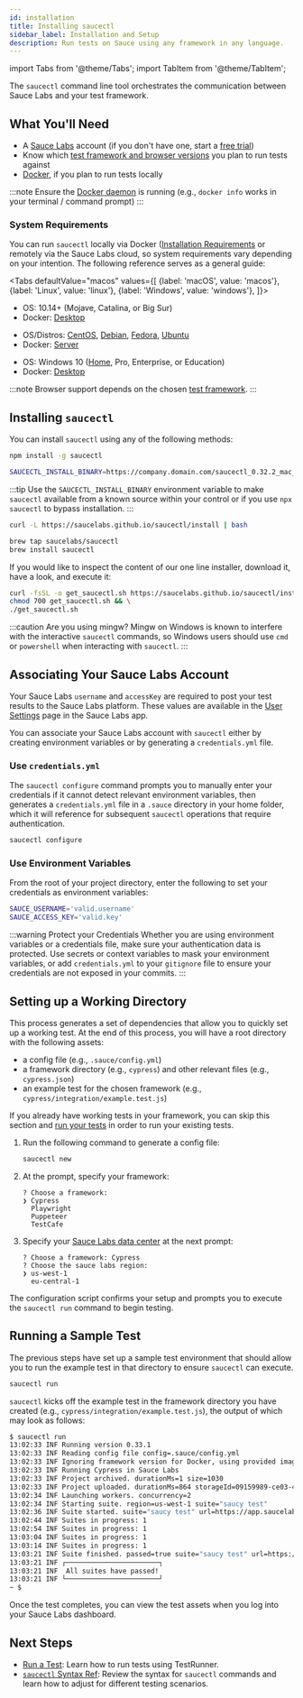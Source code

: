 ```yaml
---
id: installation
title: Installing saucectl
sidebar_label: Installation and Setup
description: Run tests on Sauce using any framework in any language.
---
```


import Tabs from '@theme/Tabs';
import TabItem from '@theme/TabItem';

The `saucectl` command line tool orchestrates the communication between Sauce Labs and your test framework.  

## What You'll Need

* A [Sauce Labs](https://saucelabs.com/) account (if you don't have one, start a [free trial](https://saucelabs.com/sign-up))
* Know which [test framework and browser versions](/testrunner-toolkit#supported-frameworks-and-browsers) you plan to run tests against
* [Docker](https://docs.docker.com/get-docker/), if you plan to run tests locally

:::note
Ensure the [Docker daemon](https://docs.docker.com/config/daemon/) is running (e.g., `docker info` works in your terminal / command prompt)
:::

### System Requirements

You can run `saucectl` locally via Docker ([Installation Requirements](https://docs.docker.com/engine/install/#supported-platforms) or remotely via the Sauce Labs cloud, so system requirements vary depending on your intention. The following reference serves as a general guide:

<Tabs
  defaultValue="macos"
  values={[
    {label: 'macOS', value: 'macos'},
    {label: 'Linux', value: 'linux'},
    {label: 'Windows', value: 'windows'},
  ]}>

<TabItem value="macos">

* OS: 10.14+ (Mojave, Catalina, or Big Sur)
* Docker: [Desktop](https://docs.docker.com/docker-for-mac/install/)

</TabItem>
<TabItem value="linux">

* OS/Distros: [CentOS](https://docs.docker.com/engine/install/centos/), [Debian](https://docs.docker.com/engine/install/debian/), [Fedora](https://docs.docker.com/engine/install/fedora/), [Ubuntu](https://docs.docker.com/engine/install/ubuntu/)
* Docker: [Server](https://docs.docker.com/engine/install/#server)

</TabItem>
<TabItem value="windows">

* OS: Windows 10 ([Home](https://docs.docker.com/docker-for-windows/install-windows-home/), Pro, Enterprise, or Education)
* Docker: [Desktop](https://docs.docker.com/docker-for-windows/install/)

</TabItem>
</Tabs>

:::note
Browser support depends on the chosen [test framework](/testrunner-toolkit#supported-frameworks-and-browsers).
:::

## Installing `saucectl`

You can install `saucectl` using any of the following methods:

```bash title="Using NPM"
npm install -g saucectl
```

```bash title="Using NPM and SAUCECTL_INSTALL_BINARY"
SAUCECTL_INSTALL_BINARY=https://company.domain.com/saucectl_0.32.2_mac_64-bit.tar.gz npm install -g saucectl
```

:::tip
Use the `SAUCECTL_INSTALL_BINARY` environment variable to make `saucectl` available from a known source within your control or if you use `npx saucectl` to bypass installation.
:::

```bash title="Using curl"
curl -L https://saucelabs.github.io/saucectl/install | bash
```

```bash title="Using Homebrew (macOS)"
brew tap saucelabs/saucectl
brew install saucectl
```

If you would like to inspect the content of our one line installer, download it, have a look, and execute it:

```bash
curl -fsSL -o get_saucectl.sh https://saucelabs.github.io/saucectl/install && \
chmod 700 get_saucectl.sh && \
./get_saucectl.sh
```

:::caution Are you using mingw?
Mingw on Windows is known to interfere with the interactive `saucectl` commands, so Windows users should use `cmd` or `powershell` when interacting with `saucectl`.
:::

## Associating Your Sauce Labs Account

Your Sauce Labs `username` and `accessKey` are required to post your test results to the Sauce Labs platform. These values are available in the [User Settings](https://app.saucelabs.com/user-settings) page in the Sauce Labs app.

You can associate your Sauce Labs account with `saucectl` either by creating environment variables or by generating a `credentials.yml` file.

### Use `credentials.yml`

The `saucectl configure` command prompts you to manually enter your credentials if it cannot detect relevant environment variables, then generates a `credentials.yml` file in a `.sauce` directory in your home folder, which it will reference for subsequent `saucectl` operations that require authentication.

```bash
saucectl configure
```

### Use Environment Variables

From the root of your project directory, enter the following to set your credentials as environment variables:

```bash
SAUCE_USERNAME='valid.username'
SAUCE_ACCESS_KEY='valid.key'
```

:::warning Protect your Credentials
Whether you are using environment variables or a credentials file, make sure your authentication data is protected. Use secrets or context variables to mask your environment variables, or add `credentials.yml` to your `gitignore` file to ensure your credentials are not exposed in your commits.
:::


## Setting up a Working Directory

This process generates a set of dependencies that allow you to quickly set up a working test. At the end of this process, you will have a root directory with the following assets:

* a config file (e.g., `.sauce/config.yml`)
* a framework directory (e.g., `cypress`) and other relevant files (e.g., `cypress.json`)
* an example test for the chosen framework (e.g., `cypress/integration/example.test.js`)

If you already have working tests in your framework, you can skip this section and [run your tests](/testrunner-toolkit/running-tests) in order to run your existing tests.

1. Run the following command to generate a config file:
    ```bash
    saucectl new
    ```
1. At the prompt, specify your framework:
    ```
    ? Choose a framework:
    ❯ Cypress
      Playwright
      Puppeteer
      TestCafe
    ```
1. Specify your [Sauce Labs data center](https://wiki.saucelabs.com/display/DOCS/Data+Center+Endpoints) at the next prompt:
    ```
    ? Choose a framework: Cypress
    ? Choose the sauce labs region:
    ❯ us-west-1
      eu-central-1
    ```

The configuration script confirms your setup and prompts you to execute the `saucectl run` command to begin testing.

## Running a Sample Test

The previous steps have set up a sample test environment that should allow you to run the example test in that directory to ensure `saucectl` can execute.

```bash
saucectl run
```

`saucectl` kicks off the example test in the framework directory you have created (e.g., `cypress/integration/example.test.js`), the output of which may look as follows:

```bash
$ saucectl run
13:02:33 INF Running version 0.33.1
13:02:33 INF Reading config file config=.sauce/config.yml
13:02:33 INF Ignoring framework version for Docker, using provided image saucelabs/stt-cypress-mocha-node:v5.6.0 (only applicable to docker mode)
13:02:33 INF Running Cypress in Sauce Labs
13:02:33 INF Project archived. durationMs=1 size=1030
13:02:33 INF Project uploaded. durationMs=864 storageId=09159989-ce03-4e96-b35e-a6aefed0ec10
13:02:34 INF Launching workers. concurrency=2
13:02:34 INF Starting suite. region=us-west-1 suite="saucy test"
13:02:36 INF Suite started. suite="saucy test" url=https://app.saucelabs.com/tests/5cd88d35e91e4cddbb73eec7721d1bdc
13:02:44 INF Suites in progress: 1
13:02:54 INF Suites in progress: 1
13:03:04 INF Suites in progress: 1
13:03:14 INF Suites in progress: 1
13:03:21 INF Suite finished. passed=true suite="saucy test" url=https://app.saucelabs.com/tests/5cd88d35e91e4cddbb73eec7721d1bdc
13:03:21 INF ┌───────────────────────┐
13:03:21 INF  All suites have passed!
13:03:21 INF └───────────────────────┘
~ $
```

Once the test completes, you can view the test assets when you log into your Sauce Labs dashboard.


## Next Steps

* [Run a Test](/testrunner-toolkit/running-tests): Learn how to run tests using TestRunner.
* [`saucectl` Syntax Ref](/testrunner-toolkit/configuration): Review the syntax for `saucectl` commands and learn how to adjust for different testing scenarios.
